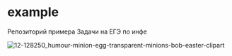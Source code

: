 # example
Репозиторий примера
Задачи на ЕГЭ по инфе

![12-128250_humour-minion-egg-transparent-minions-bob-easter-clipart](https://github.com/lyctpu/example/assets/114549805/c6cb1ca6-ea35-4fd4-af52-e87b04842e35)
